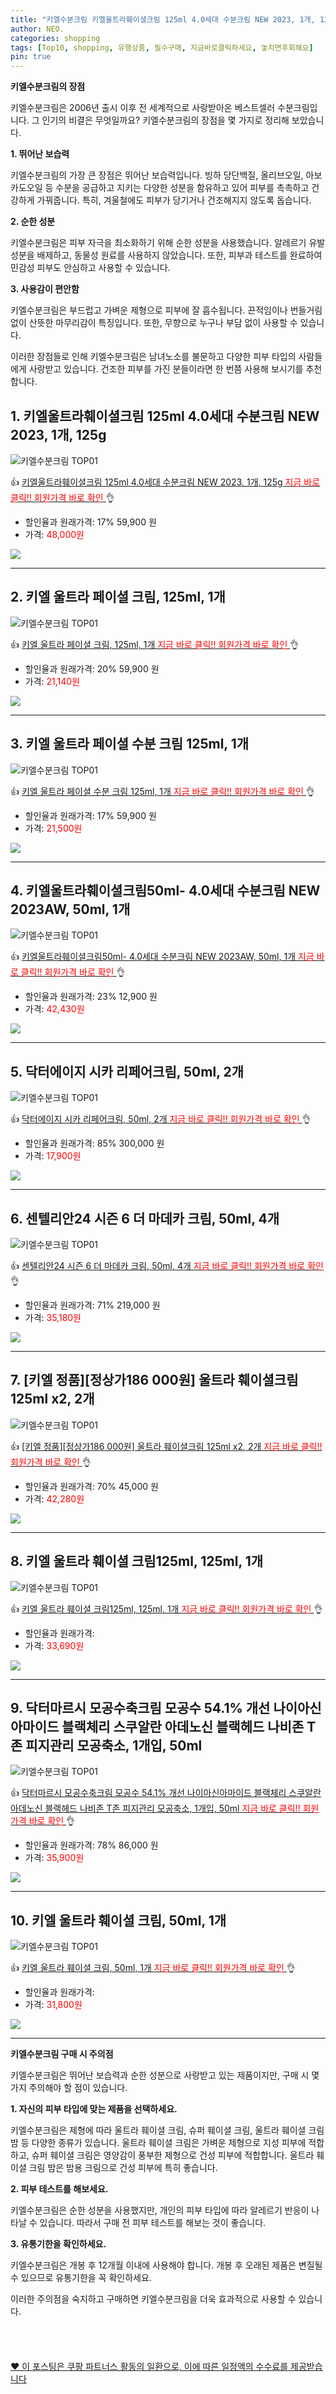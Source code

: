 ```yaml
---
title: "키엘수분크림 키엘울트라훼이셜크림 125ml 4.0세대 수분크림 NEW 2023, 1개, 125g 필수 필요 추천 제품 비교 최저 가격 비교 장점 구매 후기 구매평"
author: NEO.
categories: shopping
tags: [Top10, shopping, 유행상품, 필수구매, 지금바로클릭하세요, 놓치면후회해요]
pin: true
---
```

**키엘수분크림의 장점**

키엘수분크림은 2006년 출시 이후 전 세계적으로 사랑받아온 베스트셀러 수분크림입니다. 그 인기의 비결은 무엇일까요? 키엘수분크림의 장점을 몇 가지로 정리해 보았습니다.

**1. 뛰어난 보습력**

키엘수분크림의 가장 큰 장점은 뛰어난 보습력입니다. 빙하 당단백질, 올리브오일, 아보카도오일 등 수분을 공급하고 지키는 다양한 성분을 함유하고 있어 피부를 촉촉하고 건강하게 가꿔줍니다. 특히, 겨울철에도 피부가 당기거나 건조해지지 않도록 돕습니다.

**2. 순한 성분**

키엘수분크림은 피부 자극을 최소화하기 위해 순한 성분을 사용했습니다. 알레르기 유발 성분을 배제하고, 동물성 원료를 사용하지 않았습니다. 또한, 피부과 테스트를 완료하여 민감성 피부도 안심하고 사용할 수 있습니다.

**3. 사용감이 편안함**

키엘수분크림은 부드럽고 가벼운 제형으로 피부에 잘 흡수됩니다. 끈적임이나 번들거림 없이 산뜻한 마무리감이 특징입니다. 또한, 무향으로 누구나 부담 없이 사용할 수 있습니다.

이러한 장점들로 인해 키엘수분크림은 남녀노소를 불문하고 다양한 피부 타입의 사람들에게 사랑받고 있습니다. 건조한 피부를 가진 분들이라면 한 번쯤 사용해 보시기를 추천합니다.

   

## 1. 키엘울트라훼이셜크림 125ml 4.0세대 수분크림 NEW 2023, 1개, 125g

![키엘수분크림 TOP01](https://thumbnail10.coupangcdn.com/thumbnails/remote/490x490ex/image/vendor_inventory/530d/145e41bb1a9ee88c7a726cccdad472f9fa92e9c2f44c4c4983c7400344c2.jpg)


👍 [키엘울트라훼이셜크림 125ml 4.0세대 수분크림 NEW 2023, 1개, 125g <font color=red> 지금 바로 클릭!! 회원가격 바로 확인 </font> ](https://link.coupang.com/re/AFFSDP?lptag=AF3617701&subid=GithubCoopas&pageKey=7707718912&traceid=V0-153&itemId=20920939775&vendorItemId=87726065532) 👌 


- 할인율과 원래가격: 17%  59,900   원
- 가격: <span style='color:red'>48,000원</span>

[![](/discount_price.png)](https://link.coupang.com/re/AFFSDP?lptag=AF3617701&subid=GithubCoopas&pageKey=7707718912&traceid=V0-153&itemId=20920939775&vendorItemId=87726065532)

---


   

## 2. 키엘 울트라 페이셜 크림, 125ml, 1개

![키엘수분크림 TOP01](https://thumbnail9.coupangcdn.com/thumbnails/remote/490x490ex/image/vendor_inventory/0b98/11cf777421e156ac9cccdd224322afbd18421e4fa97fb29f4077cbe0069f.png)


👍 [키엘 울트라 페이셜 크림, 125ml, 1개 <font color=red> 지금 바로 클릭!! 회원가격 바로 확인 </font> ](https://link.coupang.com/re/AFFSDP?lptag=AF3617701&subid=GithubCoopas&pageKey=12988392&traceid=V0-153&itemId=54577077&vendorItemId=87927576146) 👌 


- 할인율과 원래가격: 20%  59,900   원
- 가격: <span style='color:red'>21,140원</span>

[![](/discount_price.png)](https://link.coupang.com/re/AFFSDP?lptag=AF3617701&subid=GithubCoopas&pageKey=12988392&traceid=V0-153&itemId=54577077&vendorItemId=87927576146)

---


   

## 3. 키엘 울트라 페이셜 수분 크림 125ml, 1개

![키엘수분크림 TOP01](https://thumbnail9.coupangcdn.com/thumbnails/remote/490x490ex/image/vendor_inventory/0b98/11cf777421e156ac9cccdd224322afbd18421e4fa97fb29f4077cbe0069f.png)


👍 [키엘 울트라 페이셜 수분 크림 125ml, 1개 <font color=red> 지금 바로 클릭!! 회원가격 바로 확인 </font> ](https://link.coupang.com/re/AFFSDP?lptag=AF3617701&subid=GithubCoopas&pageKey=7700242233&traceid=V0-153&itemId=20788658089&vendorItemId=87903092974) 👌 


- 할인율과 원래가격: 17%  59,900   원
- 가격: <span style='color:red'>21,500원</span>

[![](/discount_price.png)](https://link.coupang.com/re/AFFSDP?lptag=AF3617701&subid=GithubCoopas&pageKey=7700242233&traceid=V0-153&itemId=20788658089&vendorItemId=87903092974)

---


   

## 4. 키엘울트라훼이셜크림50ml- 4.0세대 수분크림 NEW 2023AW, 50ml, 1개

![키엘수분크림 TOP01](https://thumbnail8.coupangcdn.com/thumbnails/remote/490x490ex/image/vendor_inventory/5f79/392aa2bbeac40cdb5a223c21ad2a7ac9107b9fbe7072ef675c2eb1183b9b.JPG)


👍 [키엘울트라훼이셜크림50ml- 4.0세대 수분크림 NEW 2023AW, 50ml, 1개 <font color=red> 지금 바로 클릭!! 회원가격 바로 확인 </font> ](https://link.coupang.com/re/AFFSDP?lptag=AF3617701&subid=GithubCoopas&pageKey=12988392&traceid=V0-153&itemId=15596652482&vendorItemId=87641896582) 👌 


- 할인율과 원래가격: 23%  12,900   원
- 가격: <span style='color:red'>42,430원</span>

[![](/discount_price.png)](https://link.coupang.com/re/AFFSDP?lptag=AF3617701&subid=GithubCoopas&pageKey=12988392&traceid=V0-153&itemId=15596652482&vendorItemId=87641896582)

---


   

## 5. 닥터에이지 시카 리페어크림, 50ml, 2개

![키엘수분크림 TOP01](https://thumbnail9.coupangcdn.com/thumbnails/remote/490x490ex/image/retail/images/4364813542549906-5350c7a7-9279-4c44-9c77-bd016f22f702.jpg)


👍 [닥터에이지 시카 리페어크림, 50ml, 2개 <font color=red> 지금 바로 클릭!! 회원가격 바로 확인 </font> ](https://link.coupang.com/re/AFFSDP?lptag=AF3617701&subid=GithubCoopas&pageKey=6174360973&traceid=V0-153&itemId=2647629542&vendorItemId=70638435618) 👌 


- 할인율과 원래가격: 85%  300,000   원
- 가격: <span style='color:red'>17,900원</span>

[![](/discount_price.png)](https://link.coupang.com/re/AFFSDP?lptag=AF3617701&subid=GithubCoopas&pageKey=6174360973&traceid=V0-153&itemId=2647629542&vendorItemId=70638435618)

---


   

## 6. 센텔리안24 시즌 6 더 마데카 크림, 50ml, 4개

![키엘수분크림 TOP01](https://thumbnail7.coupangcdn.com/thumbnails/remote/490x490ex/image/vendor_inventory/59f4/d50fd35942e16dac7addf2bb37ab38defbcf93241a2cef0d172e35b58cba.jpg)


👍 [센텔리안24 시즌 6 더 마데카 크림, 50ml, 4개 <font color=red> 지금 바로 클릭!! 회원가격 바로 확인 </font> ](https://link.coupang.com/re/AFFSDP?lptag=AF3617701&subid=GithubCoopas&pageKey=6268053607&traceid=V0-153&itemId=12021853840&vendorItemId=81879918754) 👌 


- 할인율과 원래가격: 71%  219,000   원
- 가격: <span style='color:red'>35,180원</span>

[![](/discount_price.png)](https://link.coupang.com/re/AFFSDP?lptag=AF3617701&subid=GithubCoopas&pageKey=6268053607&traceid=V0-153&itemId=12021853840&vendorItemId=81879918754)

---


   

## 7. [키엘 정품][정상가186 000원] 울트라 훼이셜크림 125ml x2, 2개

![키엘수분크림 TOP01](https://thumbnail9.coupangcdn.com/thumbnails/remote/490x490ex/image/vendor_inventory/0b98/11cf777421e156ac9cccdd224322afbd18421e4fa97fb29f4077cbe0069f.png)


👍 [[키엘 정품][정상가186 000원] 울트라 훼이셜크림 125ml x2, 2개 <font color=red> 지금 바로 클릭!! 회원가격 바로 확인 </font> ](https://link.coupang.com/re/AFFSDP?lptag=AF3617701&subid=GithubCoopas&pageKey=12988392&traceid=V0-153&itemId=19940342720&vendorItemId=88021143622) 👌 


- 할인율과 원래가격: 70%  45,000   원
- 가격: <span style='color:red'>42,280원</span>

[![](/discount_price.png)](https://link.coupang.com/re/AFFSDP?lptag=AF3617701&subid=GithubCoopas&pageKey=12988392&traceid=V0-153&itemId=19940342720&vendorItemId=88021143622)

---


   

## 8. 키엘 울트라 훼이셜 크림125ml, 125ml, 1개

![키엘수분크림 TOP01](https://thumbnail6.coupangcdn.com/thumbnails/remote/490x490ex/image/vendor_inventory/9ff4/5eca46ba9400fc38cb2247636f4598e32a51bba248520fb58a69aefc7753.jpg)


👍 [키엘 울트라 훼이셜 크림125ml, 125ml, 1개 <font color=red> 지금 바로 클릭!! 회원가격 바로 확인 </font> ](https://link.coupang.com/re/AFFSDP?lptag=AF3617701&subid=GithubCoopas&pageKey=6682592691&traceid=V0-153&itemId=15415735816&vendorItemId=87905007614) 👌 


- 할인율과 원래가격: 
- 가격: <span style='color:red'>33,690원</span>

[![](/discount_price.png)](https://link.coupang.com/re/AFFSDP?lptag=AF3617701&subid=GithubCoopas&pageKey=6682592691&traceid=V0-153&itemId=15415735816&vendorItemId=87905007614)

---


   

## 9. 닥터마르시 모공수축크림 모공수 54.1% 개선 나이아신아마이드 블랙체리 스쿠알란 아데노신 블랙헤드 나비존 T존 피지관리 모공축소, 1개입, 50ml

![키엘수분크림 TOP01](https://thumbnail6.coupangcdn.com/thumbnails/remote/490x490ex/image/vendor_inventory/658a/46729fe1cdfaeac942cbf3303d832df9d0ffe8a66da44803898b9af3a92d.jpg)


👍 [닥터마르시 모공수축크림 모공수 54.1% 개선 나이아신아마이드 블랙체리 스쿠알란 아데노신 블랙헤드 나비존 T존 피지관리 모공축소, 1개입, 50ml <font color=red> 지금 바로 클릭!! 회원가격 바로 확인 </font> ](https://link.coupang.com/re/AFFSDP?lptag=AF3617701&subid=GithubCoopas&pageKey=7685577118&traceid=V0-153&itemId=20537939029&vendorItemId=87499878013) 👌 


- 할인율과 원래가격: 78%  86,000   원
- 가격: <span style='color:red'>35,900원</span>

[![](/discount_price.png)](https://link.coupang.com/re/AFFSDP?lptag=AF3617701&subid=GithubCoopas&pageKey=7685577118&traceid=V0-153&itemId=20537939029&vendorItemId=87499878013)

---


   

## 10. 키엘 울트라 훼이셜 크림, 50ml, 1개

![키엘수분크림 TOP01](https://thumbnail10.coupangcdn.com/thumbnails/remote/490x490ex/image/vendor_inventory/7fa8/e5f5e4950227a16b0b51ccc059205caa368dca2b8b618f723ccc4679d785.png)


👍 [키엘 울트라 훼이셜 크림, 50ml, 1개 <font color=red> 지금 바로 클릭!! 회원가격 바로 확인 </font> ](https://link.coupang.com/re/AFFSDP?lptag=AF3617701&subid=GithubCoopas&pageKey=6682592691&traceid=V0-153&itemId=517137589&vendorItemId=82167037856) 👌 


- 할인율과 원래가격: 
- 가격: <span style='color:red'>31,800원</span>

[![](/discount_price.png)](https://link.coupang.com/re/AFFSDP?lptag=AF3617701&subid=GithubCoopas&pageKey=6682592691&traceid=V0-153&itemId=517137589&vendorItemId=82167037856)

---
**키엘수분크림 구매 시 주의점**

키엘수분크림은 뛰어난 보습력과 순한 성분으로 사랑받고 있는 제품이지만, 구매 시 몇 가지 주의해야 할 점이 있습니다.

**1. 자신의 피부 타입에 맞는 제품을 선택하세요.**

키엘수분크림은 제형에 따라 울트라 훼이셜 크림, 슈퍼 훼이셜 크림, 울트라 훼이셜 크림 밤 등 다양한 종류가 있습니다. 울트라 훼이셜 크림은 가벼운 제형으로 지성 피부에 적합하고, 슈퍼 훼이셜 크림은 영양감이 풍부한 제형으로 건성 피부에 적합합니다. 울트라 훼이셜 크림 밤은 밤용 크림으로 건성 피부에 특히 좋습니다.

**2. 피부 테스트를 해보세요.**

키엘수분크림은 순한 성분을 사용했지만, 개인의 피부 타입에 따라 알레르기 반응이 나타날 수 있습니다. 따라서 구매 전 피부 테스트를 해보는 것이 좋습니다.

**3. 유통기한을 확인하세요.**

키엘수분크림은 개봉 후 12개월 이내에 사용해야 합니다. 개봉 후 오래된 제품은 변질될 수 있으므로 유통기한을 꼭 확인하세요.

이러한 주의점을 숙지하고 구매하면 키엘수분크림을 더욱 효과적으로 사용할 수 있습니다.<br><br><br><br><br> [ ❤  이 포스팅은 쿠팡 파트너스 활동의 일환으로, 이에 따른 일정액의 수수료를 제공받습니다](https://link.coupang.com/a/bcEFyh)